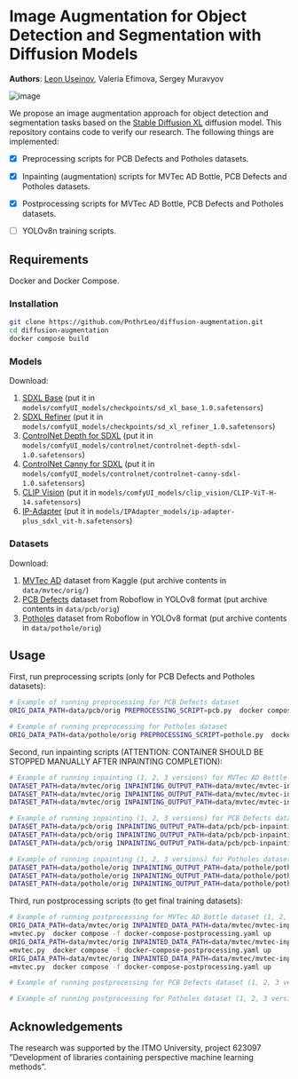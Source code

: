 

# Image Augmentation for Object Detection and Segmentation with Diffusion Models

**Authors**: [Leon Useinov](https://github.com/PnthrLeo)\,
Valeria Efimova\,
Sergey Muravyov

![image](https://github.com/PnthrLeo/big-data-2023-part4/assets/29786176/f2050fbc-56a0-4588-a455-6f458d0938c4)

We propose an image augmentation approach for object detection and segmentation tasks based on the [Stable Diffusion XL](https://arxiv.org/abs/2307.01952) diffusion model. This repository contains code to verify our research. The following things are implemented:

- [x] Preprocessing scripts for PCB Defects and Potholes datasets. 
- [x] Inpainting (augmentation) scripts for MVTec AD Bottle, PCB Defects and Potholes datasets.
- [x] Postprocessing scripts for MVTec AD Bottle, PCB Defects and Potholes datasets.
- [ ] YOLOv8n training scripts.




## Requirements
Docker and Docker Compose.


### Installation
```bash
git clone https://github.com/PnthrLeo/diffusion-augmentation.git
cd diffusion-augmentation
docker compose build
```


### Models
Download:
1. [SDXL Base](https://huggingface.co/stabilityai/stable-diffusion-xl-base-1.0/resolve/main/sd_xl_base_1.0.safetensors?download=true) (put it in `models/comfyUI_models/checkpoints/sd_xl_base_1.0.safetensors`)
2. [SDXL Refiner](https://huggingface.co/stabilityai/stable-diffusion-xl-refiner-1.0/resolve/main/sd_xl_refiner_1.0.safetensors?download=true) (put it in `models/comfyUI_models/checkpoints/sd_xl_refiner_1.0.safetensors`)
3. [ControlNet Depth for SDXL](https://huggingface.co/diffusers/controlnet-depth-sdxl-1.0/resolve/main/diffusion_pytorch_model.fp16.safetensors?download=true) (put it in `models/comfyUI_models/controlnet/controlnet-depth-sdxl-1.0.safetensors`)
4. [ControlNet Canny for SDXL](https://huggingface.co/diffusers/controlnet-canny-sdxl-1.0/resolve/main/diffusion_pytorch_model.fp16.safetensors?download=true) (put it in `models/comfyUI_models/controlnet/controlnet-canny-sdxl-1.0.safetensors`)
5. [CLIP Vision](https://huggingface.co/laion/CLIP-ViT-H-14-laion2B-s32B-b79K/resolve/main/model.safetensors?download=true) (put it in `models/comfyUI_models/clip_vision/CLIP-ViT-H-14.safetensors`)
6. [IP-Adapter](https://huggingface.co/h94/IP-Adapter/resolve/main/sdxl_models/ip-adapter-plus_sdxl_vit-h.safetensors?download=true) (put it in `models/IPAdapter_models/ip-adapter-plus_sdxl_vit-h.safetensors`)


### Datasets
Download:
1. [MVTec AD](https://www.kaggle.com/datasets/thtuan/mvtecad-mvtec-anomaly-detection/download?datasetVersionNumber=2) dataset from Kaggle (put archive contents in `data/mvtec/orig/`)
2. [PCB Defects](https://universe.roboflow.com/diplom-qz7q6/defects-2q87r/dataset/16/download) dataset from Roboflow in YOLOv8 format (put archive contents in `data/pcb/orig`)
3. [Potholes](https://universe.roboflow.com/final-project-iic7d/pothole-detection-system-new/dataset/1/download) dataset from Roboflow in YOLOv8 format (put archive contents in `data/pothole/orig`)
## Usage
First, run preprocessing scripts (only for PCB Defects and Potholes datasets):
```bash
# Example of running preprocessing for PCB Defects dataset
ORIG_DATA_PATH=data/pcb/orig PREPROCESSING_SCRIPT=pcb.py  docker compose -f docker-compose-preprocessing.yaml up

# Example of running preprocessing for Potholes dataset
ORIG_DATA_PATH=data/pothole/orig PREPROCESSING_SCRIPT=pothole.py  docker compose -f docker-compose-preprocessing.yaml up
```

Second, run inpainting scripts (ATTENTION: CONTAINER SHOULD BE STOPPED MANUALLY AFTER INPAINTING COMPLETION):
```bash
# Example of running inpainting (1, 2, 3 versions) for MVTec AD Bottle dataset
DATASET_PATH=data/mvtec/orig INPAINTING_OUTPUT_PATH=data/mvtec/mvtec-inpainting/mvtec-inpainting-1 INP_IMG_PER_ORIG_IMG=15 INPAINTING_SCRIPT=mvtec_perform_inpainting_1_0.py  docker compose up
DATASET_PATH=data/mvtec/orig INPAINTING_OUTPUT_PATH=data/mvtec/mvtec-inpainting/mvtec-inpainting-2 INP_IMG_PER_ORIG_IMG=15 INPAINTING_SCRIPT=mvtec_perform_inpainting_2_0.py  docker compose up
DATASET_PATH=data/mvtec/orig INPAINTING_OUTPUT_PATH=data/mvtec/mvtec-inpainting/mvtec-inpainting-3 INP_IMG_PER_ORIG_IMG=15 INPAINTING_SCRIPT=mvtec_perform_inpainting_3_0.py  docker compose up

# Example of running inpainting (1, 2, 3 versions) for PCB Defects dataset
DATASET_PATH=data/pcb/orig INPAINTING_OUTPUT_PATH=data/pcb/pcb-inpainting/pcb-inpainting-1 INP_IMG_PER_ORIG_IMG=6 INPAINTING_SCRIPT=pcb_perform_inpainting_1_0.py  docker compose up
DATASET_PATH=data/pcb/orig INPAINTING_OUTPUT_PATH=data/pcb/pcb-inpainting/pcb-inpainting-2 INP_IMG_PER_ORIG_IMG=6 INPAINTING_SCRIPT=pcb_perform_inpainting_2_0.py  docker compose up
DATASET_PATH=data/pcb/orig INPAINTING_OUTPUT_PATH=data/pcb/pcb-inpainting/pcb-inpainting-3 INP_IMG_PER_ORIG_IMG=6 INPAINTING_SCRIPT=pcb_perform_inpainting_3_0.py  docker compose up

# Example of running inpainting (1, 2, 3 versions) for Potholes dataset
DATASET_PATH=data/pothole/orig INPAINTING_OUTPUT_PATH=data/pothole/pothole-inpainting/pothole-inpainting-1 INP_IMG_PER_ORIG_IMG=6 INPAINTING_SCRIPT=pothole_perform_inpainting_1_0.py  docker compose up
DATASET_PATH=data/pothole/orig INPAINTING_OUTPUT_PATH=data/pothole/pothole-inpainting/pothole-inpainting-2 INP_IMG_PER_ORIG_IMG=6 INPAINTING_SCRIPT=pothole_perform_inpainting_2_0.py  docker compose up
DATASET_PATH=data/pothole/orig INPAINTING_OUTPUT_PATH=data/pothole/pothole-inpainting/pothole-inpainting-3 INP_IMG_PER_ORIG_IMG=6 INPAINTING_SCRIPT=pothole_perform_inpainting_3_0.py  docker compose up
```

Third, run postprocessing scripts (to get final training datasets):
```bash
# Example of running postprocessing for MVTec AD Bottle dataset (1, 2, 3 versions)
ORIG_DATA_PATH=data/mvtec/orig INPAINTED_DATA_PATH=data/mvtec/mvtec-inpainting/mvtec-inpainting-1 FINAL_DATASET_PATH=data/mvtec/mvtec-datasets/mvtec-with-inpainting-1 INP_IMG_PER_ORIG_IMG=15 NOT_INPAINTED_DATA_PATH=data/mvtec/mvtec-datasets/mvtec-no-inpainting POSTPROCESSING_SCRIPT
=mvtec.py  docker compose -f docker-compose-postprocessing.yaml up
ORIG_DATA_PATH=data/mvtec/orig INPAINTED_DATA_PATH=data/mvtec/mvtec-inpainting/mvtec-inpainting-2 FINAL_DATASET_PATH=data/mvtec/mvtec-datasets/mvtec-with-inpainting-2 INP_IMG_PER_ORIG_IMG=15 NOT_INPAINTED_DATA_PATH=data/mvtec/mvtec-datasets/mvtec-no-inpainting POSTPROCESSING_SCRIPT
=mvtec.py  docker compose -f docker-compose-postprocessing.yaml up
ORIG_DATA_PATH=data/mvtec/orig INPAINTED_DATA_PATH=data/mvtec/mvtec-inpainting/mvtec-inpainting-3 FINAL_DATASET_PATH=data/mvtec/mvtec-datasets/mvtec-with-inpainting-3 INP_IMG_PER_ORIG_IMG=15 NOT_INPAINTED_DATA_PATH=data/mvtec/mvtec-datasets/mvtec-no-inpainting POSTPROCESSING_SCRIPT
=mvtec.py  docker compose -f docker-compose-postprocessing.yaml up

# Example of running postprocessing for PCB Defects dataset (1, 2, 3 versions)

# Example of running postprocessing for Potholes dataset (1, 2, 3 versions)

```
## Acknowledgements

The research was supported by the ITMO University, project 623097 ”Development of libraries containing perspective machine learning methods”.
